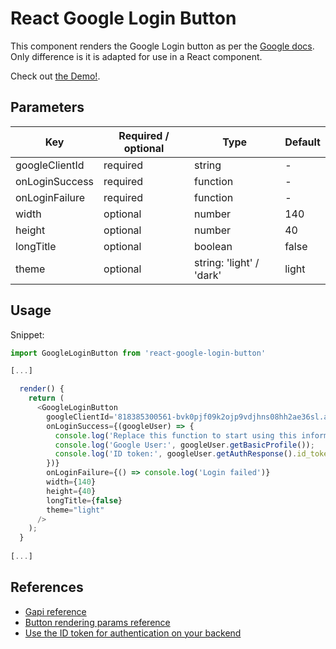 # React Google Login Button

This component renders the Google Login button as per the [Google docs](https://developers.google.com/identity/sign-in/web/sign-in). Only difference is it is adapted for use in a React component.

Check out [the Demo!](https://ljtijhuis.github.io/react-google-login-button/).

## Parameters

| Key | Required / optional | Type | Default |
|-----|---------------------|------|---------|
| googleClientId | required | string | - |
| onLoginSuccess | required | function | - |
| onLoginFailure | required | function | - |
| width | optional | number | 140 |
| height  | optional | number | 40 |
| longTitle | optional | boolean | false |
| theme | optional | string: 'light' / 'dark' | light |

## Usage

Snippet:
```javascript
import GoogleLoginButton from 'react-google-login-button'

[...]

  render() {
    return (
      <GoogleLoginButton
        googleClientId='818385300561-bvk0pjf09k2ojp9vdjhns08hh2ae36sl.apps.googleusercontent.com'
        onLoginSuccess={(googleUser) => {
          console.log('Replace this function to start using this information');
          console.log('Google User:', googleUser.getBasicProfile());
          console.log('ID token:', googleUser.getAuthResponse().id_token);
        })}
        onLoginFailure={() => console.log('Login failed')}
        width={140}
        height={40}
        longTitle={false}
        theme="light"
      />    
    );
  }
  
[...]
```

## References

  * [Gapi reference](https://developers.google.com/identity/sign-in/web/reference)
  * [Button rendering params reference](https://developers.google.com/identity/sign-in/web/reference#gapisignin2renderid-options)
  * [Use the ID token for authentication on your backend](https://developers.google.com/identity/sign-in/web/backend-auth)